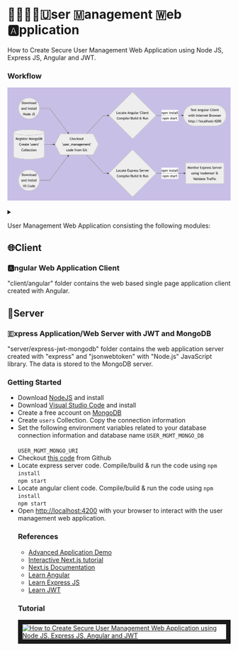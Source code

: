 
# 👨‍👩‍👧‍👦🇺ser 🇲anagement 🇼eb 🅰️pplication
How to Create Secure User Management Web Application using Node JS, Express JS, Angular and JWT.

### Workflow

  

![Alt text](wf.png)

  

<details>

<summary></summary>

  

```mermaid

graph LR

A((Download<br/>and Install<br/>Node JS)) --> D

B[(Register MongoDB<br/>Create 'users'<br/>Collection)] --> D

C((Download<br/>and Install<br/>VS Code)) -->

D{{Checkout<br/>'user_management'<br/>code from Git}} -->

E{Locate Angular Client<br/>Compile/Build & Run} -- npm install<br/>npm start --> F([Test Angular Client<br/>with Internet Browser<br/>http://localhost:4200])

D --> G{Locate Express Server<br/>Compile/Build & Run} -- npm install<br/>npm start --> H(Monitor Express Server<br/>using 'nodemon' &<br/>Validate Traffic)

```

</details>

  

User Management Web Application consisting the following modules:

## 🌐Client
### 🅰️ngular Web Application Client
"client/angular" folder contains the web based single page application client created with Angular.

## 📡Server
### 🇪xpress Application/Web Server with JWT and MongoDB
"server/express-jwt-mongodb" folder contains the web application server created with "express" and "jsonwebtoken" with "Node.js" JavaScript library. The data is stored to the MongoDB server.

### Getting Started
<ul>
<li>Download <a  href="https://nodejs.org/en/download">NodeJS</a> and install</li>
<li>Download <a  href="https://code.visualstudio.com/download">Visual Studio Code</a> and install</li>
<li>Create a free account on <a href="https://account.mongodb.com" target="_new">MongoDB</a></li>
<li>Create <code>users</code> Collection.  Copy the connection information</li>
<li>Set the following environment variables related to your database connection information and database name <code>USER_MGMT_MONGO_DB<br/>
USER_MGMT_MONGO_URI</code></li>
<li>Checkout <a  href="https://github.com/lalumastan/user_management.git">this code</a> from Github</li>
<li>Locate express server code.  Compile/build & run the code using <code>npm install<br/>npm start</code></li>
<li>Locate angular client code.  Compile/build & run the code using <code>npm install<br/>npm start</code></li>
<li>Open <a  href="http://localhost:4200" target="_new">http://localhost:4200</a> with your browser to interact with the user management web application.</li>

### References
<ul>
<li><a  href="https://icsdiscover.great-site.net/?site=aw" target="_new">Advanced Application Demo</a></li>
<li><a  href="https://nextjs.org/learn" target="_new">Interactive Next.js tutorial</a></li>
<li><a  href="https://nextjs.org/docs" target="_new">Next.js Documentation</a></li>
<li><a  href="https://www.w3schools.com/angular/" target="_new">Learn Angular</a></li>
<li><a  href="https://www.geeksforgeeks.org/express-js/" target="_new">Learn Express JS</a></li>
<li><a  href="https://www.geeksforgeeks.org/jwt-authentication-with-node-js/" target="_new">Learn JWT</a></li>
</ul>

  

### Tutorial

<a  href="http://www.youtube.com/watch?feature=player_embedded&v=8DKcwd8DWHg"  target="_blank"><img  src="http://img.youtube.com/vi/8DKcwd8DWHg/0.jpg"  alt="How to Create Secure User Management Web Application using Node JS, Express JS, Angular and JWT" width="240"  height="180"  border="10"  /></a>

